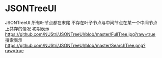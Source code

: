 # JSONTreeUI
JSONTreeUI
所有叶节点都在末尾
不存在叶子节点与中间节点在某一个中间节点上共存的情况
初期表示
https://github.com/NUStri/JSONTreeUI/blob/master/FullTree.jpg?raw=true
搜索表示
https://github.com/NUStri/JSONTreeUI/blob/master/SearchTree.png?raw=true
